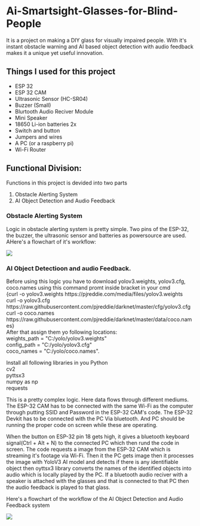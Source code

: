 # Ai-Smartsight-Glasses-for-Blind-People
It is a project on making a DIY glass for visually impaired people. With it's instant obstacle warning and AI based object detection with audio feedback makes it a unique yet useful innovation.
<br>
<h2>Things I used for this project</h2>
<ul>
  <li>ESP 32</li>
  <li>ESP 32 CAM</li>
  <li>Ultrasonic Sensor (HC-SR04)</li>
  <li>Buzzer (Small)</li>
  <li>Blurtooth Audio Reciver Module</li>
  <li>Mini Speaker</li>
  <li>18650 Li-ion batteries 2x</li>
  <li>Switch and button</li>
  <li>Jumpers and wires</li>
  <li>A PC (or a raspberry pi)</li>
  <li>Wi-Fi Router</li>
</ul>
<h2>Functional Division:</h2>
<p>Functions in this project is devided into two parts</p>
<ol>
  <li>Obstacle Alerting System</li>
  <li>AI Object Detection and Audio Feedback</li>
</ol>
<h3>Obstacle Alerting System</h3>
<p>Logic in obstacle alerting system is pretty simple. Two pins of the ESP-32, the buzzer, the ultrasonic sensor and batteries as powersource are used. AHere's a flowchart of it's workflow:</p>
<img src="https://github-production-user-asset-6210df.s3.amazonaws.com/117294890/446006880-4961cf42-1eec-42d2-9fa8-32d5e9654484.png?X-Amz-Algorithm=AWS4-HMAC-SHA256&X-Amz-Credential=AKIAVCODYLSA53PQK4ZA%2F20250521%2Fus-east-1%2Fs3%2Faws4_request&X-Amz-Date=20250521T102107Z&X-Amz-Expires=300&X-Amz-Signature=192bfcd8968d32f683b86cc031b32b8b3af719e1bff47039fc5e9048441c7182&X-Amz-SignedHeaders=host">
<h3>AI Object Detectioon and audio Feedback.</h3>
<p>Before using this logic you have to download yolov3.weights, yolov3.cfg, coco.names using this command promt inside bracket in your cmd <br>{curl -o yolov3.weights https://pjreddie.com/media/files/yolov3.weights <br>
curl -o yolov3.cfg https://raw.githubusercontent.com/pjreddie/darknet/master/cfg/yolov3.cfg<br>
curl -o coco.names https://raw.githubusercontent.com/pjreddie/darknet/master/data/coco.names} <br>After that assign them yo following locations: <br> 
   weights_path = "C:/yolo/yolov3.weights"<br>
    config_path = "C:/yolo/yolov3.cfg"<br>
    coco_names = "C:/yolo/coco.names". <br>
  
Install all following libraries in you Python<br>
cv2<br>
pyttsx3<br>
numpy as np<br>
requests<br>
<p>This is a pretty complex logic. Here data flows through different mediums. The ESP-32 CAM has to be connected with the same Wi-Fi as the computer through putting SSID and Password in the ESP-32 CAM's code. The ESP-32 Devkit has to be connected with the PC Via bluetooth. And PC should be running the proper code on screen while these are operating.</p>
<p>When the button on ESP-32 pin 18 gets high, it gives a bluetooth keyboard signal(Ctrl + Alt + N) to the connected PC which then rund the code in screen. The code requests a image from the ESP-32 CAM which is streaming it's footage via Wi-Fi. Then it the PC gets image then it processes the image with YoloV3 AI model and detects if there is any identifiable object then oyttsx3 library converts the names of the identified objects into audio which is locally played by the PC. If a bluetooth audio reciver with a speaker is attached with the glasses and that is connected to that PC then the audio feedback is played to that glass. </p>
<p>Here's a flowchart of the workflow of the AI Object Detection and Audio Feedback system</p>
<img src="https://github-production-user-asset-6210df.s3.amazonaws.com/117294890/446032916-a2ec158c-bc31-4592-8c2d-080d3d120c6c.png?X-Amz-Algorithm=AWS4-HMAC-SHA256&X-Amz-Credential=AKIAVCODYLSA53PQK4ZA%2F20250521%2Fus-east-1%2Fs3%2Faws4_request&X-Amz-Date=20250521T102916Z&X-Amz-Expires=300&X-Amz-Signature=02cfb05e862e02b18219e79fc81323a61c3a94eacaf0b6dc695b04c72d98a668&X-Amz-SignedHeaders=host">



